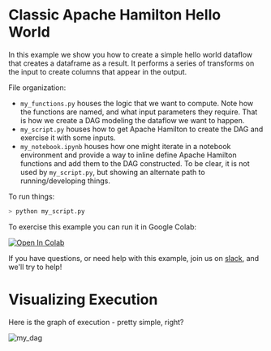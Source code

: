 # Classic Apache Hamilton Hello World

In this example we show you how to create a simple hello world dataflow that
creates a dataframe as a result. It performs a series of transforms on the
input to create columns that appear in the output.

File organization:

* `my_functions.py` houses the logic that we want to compute. Note how the functions are named, and what input
parameters they require. That is how we create a DAG modeling the dataflow we want to happen.
* `my_script.py` houses how to get Apache Hamilton to create the DAG and exercise it with some inputs.
* `my_notebook.ipynb` houses how one might iterate in a notebook environment and provide a way to inline define Apache Hamilton
functions and add them to the DAG constructed. To be clear, it is not used by `my_script.py`, but showing an alternate path
to running/developing things.

To run things:
```bash
> python my_script.py
```

To exercise this example you can run it in Google Colab:

[![Open In Colab](https://colab.research.google.com/assets/colab-badge.svg)
](https://colab.research.google.com/github/dagworks-inc/hamilton/blob/main/examples/hello_world/my_notebook.ipynb)


If you have questions, or need help with this example,
join us on [slack](https://join.slack.com/t/hamilton-opensource/shared_invite/zt-2niepkra8-DGKGf_tTYhXuJWBTXtIs4g), and we'll try to help!

# Visualizing Execution
Here is the graph of execution - pretty simple, right?

![my_dag](my_dag.dot.png)
